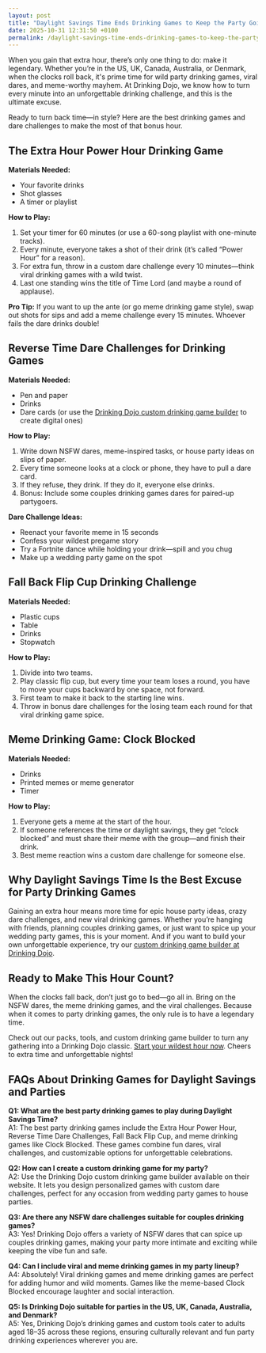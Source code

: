```yaml
---
layout: post
title: "Daylight Savings Time Ends Drinking Games to Keep the Party Going"
date: 2025-10-31 12:31:50 +0100
permalink: /daylight-savings-time-ends-drinking-games-to-keep-the-party-going/
---
```

When you gain that extra hour, there’s only one thing to do: make it legendary. Whether you’re in the US, UK, Canada, Australia, or Denmark, when the clocks roll back, it's prime time for wild party drinking games, viral dares, and meme-worthy mayhem. At Drinking Dojo, we know how to turn every minute into an unforgettable drinking challenge, and this is the ultimate excuse.

Ready to turn back time—in style? Here are the best drinking games and dare challenges to make the most of that bonus hour.

## The Extra Hour Power Hour Drinking Game

**Materials Needed:**  
- Your favorite drinks  
- Shot glasses  
- A timer or playlist

**How to Play:**  
1. Set your timer for 60 minutes (or use a 60-song playlist with one-minute tracks).  
2. Every minute, everyone takes a shot of their drink (it’s called “Power Hour” for a reason).  
3. For extra fun, throw in a custom dare challenge every 10 minutes—think viral drinking games with a wild twist.  
4. Last one standing wins the title of Time Lord (and maybe a round of applause).

**Pro Tip:** If you want to up the ante (or go meme drinking game style), swap out shots for sips and add a meme challenge every 15 minutes. Whoever fails the dare drinks double!

## Reverse Time Dare Challenges for Drinking Games

**Materials Needed:**  
- Pen and paper  
- Drinks  
- Dare cards (or use the [Drinking Dojo custom drinking game builder](https://drinkingdojo.com) to create digital ones)

**How to Play:**  
1. Write down NSFW dares, meme-inspired tasks, or house party ideas on slips of paper.  
2. Every time someone looks at a clock or phone, they have to pull a dare card.  
3. If they refuse, they drink. If they do it, everyone else drinks.  
4. Bonus: Include some couples drinking games dares for paired-up partygoers.

**Dare Challenge Ideas:**  
- Reenact your favorite meme in 15 seconds  
- Confess your wildest pregame story  
- Try a Fortnite dance while holding your drink—spill and you chug  
- Make up a wedding party game on the spot

## Fall Back Flip Cup Drinking Challenge

**Materials Needed:**  
- Plastic cups  
- Table  
- Drinks  
- Stopwatch

**How to Play:**  
1. Divide into two teams.  
2. Play classic flip cup, but every time your team loses a round, you have to move your cups backward by one space, not forward.  
3. First team to make it back to the starting line wins.  
4. Throw in bonus dare challenges for the losing team each round for that viral drinking game spice.

## Meme Drinking Game: Clock Blocked

**Materials Needed:**  
- Drinks  
- Printed memes or meme generator  
- Timer

**How to Play:**  
1. Everyone gets a meme at the start of the hour.  
2. If someone references the time or daylight savings, they get “clock blocked” and must share their meme with the group—and finish their drink.  
3. Best meme reaction wins a custom dare challenge for someone else.

## Why Daylight Savings Time Is the Best Excuse for Party Drinking Games

Gaining an extra hour means more time for epic house party ideas, crazy dare challenges, and new viral drinking games. Whether you’re hanging with friends, planning couples drinking games, or just want to spice up your wedding party games, this is your moment. And if you want to build your own unforgettable experience, try our [custom drinking game builder at Drinking Dojo](https://drinkingdojo.com).

## Ready to Make This Hour Count?

When the clocks fall back, don’t just go to bed—go all in. Bring on the NSFW dares, the meme drinking games, and the viral challenges. Because when it comes to party drinking games, the only rule is to have a legendary time.

Check out our packs, tools, and custom drinking game builder to turn any gathering into a Drinking Dojo classic. [Start your wildest hour now](https://drinkingdojo.com). Cheers to extra time and unforgettable nights!

## FAQs About Drinking Games for Daylight Savings and Parties

**Q1: What are the best party drinking games to play during Daylight Savings Time?**  
A1: The best party drinking games include the Extra Hour Power Hour, Reverse Time Dare Challenges, Fall Back Flip Cup, and meme drinking games like Clock Blocked. These games combine fun dares, viral challenges, and customizable options for unforgettable celebrations.

**Q2: How can I create a custom drinking game for my party?**  
A2: Use the Drinking Dojo custom drinking game builder available on their website. It lets you design personalized games with custom dare challenges, perfect for any occasion from wedding party games to house parties.

**Q3: Are there any NSFW dare challenges suitable for couples drinking games?**  
A3: Yes! Drinking Dojo offers a variety of NSFW dares that can spice up couples drinking games, making your party more intimate and exciting while keeping the vibe fun and safe.

**Q4: Can I include viral and meme drinking games in my party lineup?**  
A4: Absolutely! Viral drinking games and meme drinking games are perfect for adding humor and wild moments. Games like the meme-based Clock Blocked encourage laughter and social interaction.

**Q5: Is Drinking Dojo suitable for parties in the US, UK, Canada, Australia, and Denmark?**  
A5: Yes, Drinking Dojo’s drinking games and custom tools cater to adults aged 18–35 across these regions, ensuring culturally relevant and fun party drinking experiences wherever you are.

<script type="application/ld+json">
{
  "@context": "https://schema.org",
  "@type": "BlogPosting",
  "headline": "Daylight Savings Time Ends Drinking Games to Keep the Party Going",
  "description": "Discover the ultimate drinking games and dare challenges to celebrate the extra hour gained during Daylight Savings Time. Perfect for wild party drinking games, viral dares, and meme drinking games with friends in the US, UK, Canada, Australia, and Denmark.",
  "author": {
    "@type": "Person",
    "name": "Drinking Dojo"
  },
  "publisher": {
    "@type": "Person",
    "name": "Drinking Dojo"
  },
  "mainEntityOfPage": {
    "@type": "WebPage",
    "@id": "https://drinkingdojo.com/blog/daylight-savings-time-drinking-games"
  },
  "datePublished": "2024-03-10",
  "dateModified": "2024-03-10",
  "keywords": [
    "drinking games",
    "party drinking games",
    "custom drinking game builder",
    "dare challenges",
    "viral drinking games",
    "meme drinking games",
    "fortnite drinking game",
    "inauguration day drinking game",
    "NSFW dares",
    "election day drinking game",
    "wedding party games",
    "couples drinking games",
    "house party ideas",
    "drinking challenges"
  ],
  "inLanguage": "en-US"
}
</script>

<script type="application/ld+json">
{
  "@context": "https://schema.org",
  "@type": "FAQPage",
  "mainEntity": [
    {
      "@type": "Question",
      "name": "What are the best party drinking games to play during Daylight Savings Time?",
      "acceptedAnswer": {
        "@type": "Answer",
        "text": "The best party drinking games include the Extra Hour Power Hour, Reverse Time Dare Challenges, Fall Back Flip Cup, and meme drinking games like Clock Blocked. These games combine fun dares, viral challenges, and customizable options for unforgettable celebrations."
      }
    },
    {
      "@type": "Question",
      "name": "How can I create a custom drinking game for my party?",
      "acceptedAnswer": {
        "@type": "Answer",
        "text": "Use the Drinking Dojo custom drinking game builder available on their website. It lets you design personalized games with custom dare challenges, perfect for any occasion from wedding party games to house parties."
      }
    },
    {
      "@type": "Question",
      "name": "Are there any NSFW dare challenges suitable for couples drinking games?",
      "acceptedAnswer": {
        "@type": "Answer",
        "text": "Yes! Drinking Dojo offers a variety of NSFW dares that can spice up couples drinking games, making your party more intimate and exciting while keeping the vibe fun and safe."
      }
    },
    {
      "@type": "Question",
      "name": "Can I include viral and meme drinking games in my party lineup?",
      "acceptedAnswer": {
        "@type": "Answer",
        "text": "Absolutely! Viral drinking games and meme drinking games are perfect for adding humor and wild moments. Games like the meme-based Clock Blocked encourage laughter and social interaction."
      }
    },
    {
      "@type": "Question",
      "name": "Is Drinking Dojo suitable for parties in the US, UK, Canada, Australia, and Denmark?",
      "acceptedAnswer": {
        "@type": "Answer",
        "text": "Yes, Drinking Dojo’s drinking games and custom tools cater to adults aged 18–35 across these regions, ensuring culturally relevant and fun party drinking experiences wherever you are."
      }
    }
  ]
}
</script>